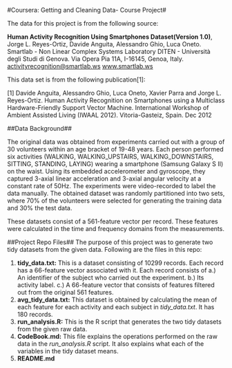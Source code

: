 #Coursera: Getting and Cleaning Data- Course Project#

The data for this project is from the following source:

__Human Activity Recognition Using Smartphones Dataset(Version 1.0)__,
Jorge L. Reyes-Ortiz, Davide Anguita, Alessandro Ghio, Luca Oneto.
Smartlab - Non Linear Complex Systems Laboratory
DITEN - Università degli Studi di Genova.
Via Opera Pia 11A, I-16145, Genoa, Italy.
activityrecognition@smartlab.ws
www.smartlab.ws

This data set is from the following publication[1]:

[1] Davide Anguita, Alessandro Ghio, Luca Oneto, Xavier Parra and Jorge L. Reyes-Ortiz. Human Activity Recognition on Smartphones using a Multiclass Hardware-Friendly Support Vector Machine. International Workshop of Ambient Assisted Living (IWAAL 2012). Vitoria-Gasteiz, Spain. Dec 2012

##Data Background##

The original data was obtained from experiments carried out with a group of 30 volunteers within an age bracket of 19-48 years. Each person performed six activities (WALKING, WALKING_UPSTAIRS, WALKING_DOWNSTAIRS, SITTING, STANDING, LAYING) wearing a smartphone (Samsung Galaxy S II) on the waist. Using its embedded accelerometer and gyroscope, they captured 3-axial linear acceleration and 3-axial angular velocity at a constant rate of 50Hz. The experiments were video-recorded to label the data manually. The obtained dataset was randomly partitioned into two sets, where 70% of the volunteers were selected for generating the training data and 30% the test data.

These datasets consist of a 561-feature vector per record. These features were calculated in the time and frequency domains from the measurements.

##Project Repo Files##
The purpose of this project was to generate two tidy datasets from the given data. Following are the files in this repo:

1. **tidy_data.txt:** This is a dataset consisting of 10299 records. Each record has a 66-feature vector associated with it. Each record consists of a.) An identifier of the subject who carried out the experiment. b.) Its activity label. c.) A 66-feature vector that consists of features filtered out from the original 561 features.
2. **avg\_tidy\_data.txt:** This dataset is obtained by calculating the mean of each feature for each activity and each subject in *tidy_data.txt*. It has 180 records.
3. **run_analysis.R:** This is the R script that generates the two tidy datasets from the given raw data.
4. **CodeBook.md:** This file explains the operations performed on the  raw data in the *run_analysis.R* script. It also explains what each of the variables in the tidy dataset means.
5. **README.md**